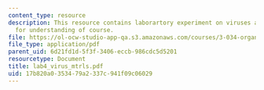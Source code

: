 ```yaml
---
content_type: resource
description: This resource contains laborartory experiment on viruses as materials
  for understanding of course.
file: https://ol-ocw-studio-app-qa.s3.amazonaws.com/courses/3-034-organic-biomaterials-chemistry-fall-2005/17b820a0353479a2337c941f09c06029_lab4_virus_mtrls.pdf
file_type: application/pdf
parent_uid: 6d21fd1d-5f3f-3406-eccb-986cdc5d5201
resourcetype: Document
title: lab4_virus_mtrls.pdf
uid: 17b820a0-3534-79a2-337c-941f09c06029
---
```

